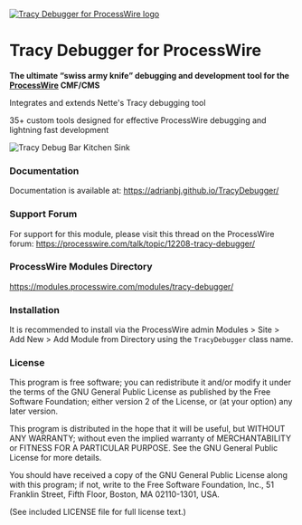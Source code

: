 [![Tracy Debugger for ProcessWire logo](https://adrianbj.github.io/TracyDebugger/img/icon.svg)](https://adrianbj.github.io/TracyDebugger/)

# Tracy Debugger for ProcessWire

**The ultimate “swiss army knife” debugging and development tool for the [ProcessWire](https://processwire.com/) CMF/CMS**

Integrates and extends Nette's Tracy debugging tool

35+ custom tools designed for effective ProcessWire debugging and lightning fast development

![Tracy Debug Bar Kitchen Sink](https://adrianbj.github.io/TracyDebugger/img/debug-bar-kitchen-sink.png "Tracy Debug Bar")

### Documentation
Documentation is available at: https://adrianbj.github.io/TracyDebugger/

### Support Forum
For support for this module, please visit this thread on the ProcessWire forum: https://processwire.com/talk/topic/12208-tracy-debugger/

### ProcessWire Modules Directory
https://modules.processwire.com/modules/tracy-debugger/

### Installation

It is recommended to install via the ProcessWire admin Modules > Site > Add New > Add Module from Directory using the `TracyDebugger` class name.

### License
This program is free software; you can redistribute it and/or
modify it under the terms of the GNU General Public License
as published by the Free Software Foundation; either version 2
of the License, or (at your option) any later version.

This program is distributed in the hope that it will be useful,
but WITHOUT ANY WARRANTY; without even the implied warranty of
MERCHANTABILITY or FITNESS FOR A PARTICULAR PURPOSE.  See the
GNU General Public License for more details.

You should have received a copy of the GNU General Public License
along with this program; if not, write to the Free Software
Foundation, Inc., 51 Franklin Street, Fifth Floor, Boston, MA  02110-1301, USA.

(See included LICENSE file for full license text.)
